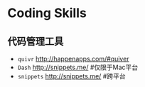 Coding Skills
===

## 代码管理工具

- `quivr` http://happenapps.com/#quiver
- `Dash` http://snippets.me/ #仅限于Mac平台
- `snippets` http://snippets.me/ #跨平台 